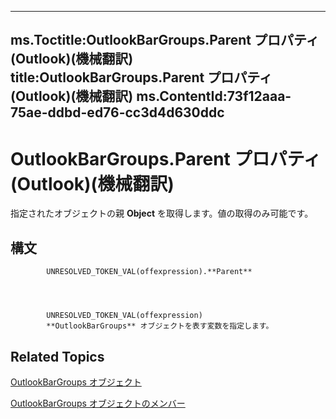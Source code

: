 

---
ms.Toctitle:OutlookBarGroups.Parent プロパティ (Outlook)(機械翻訳)
title:OutlookBarGroups.Parent プロパティ (Outlook)(機械翻訳)
ms.ContentId:73f12aaa-75ae-ddbd-ed76-cc3d4d630ddc
---
# OutlookBarGroups.Parent プロパティ (Outlook)(機械翻訳)




指定されたオブジェクトの親 **Object** を取得します。値の取得のみ可能です。

## 構文

            UNRESOLVED_TOKEN_VAL(offexpression).**Parent**




            UNRESOLVED_TOKEN_VAL(offexpression)
            **OutlookBarGroups** オブジェクトを表す変数を指定します。



## Related Topics

[OutlookBarGroups オブジェクト](bb5fef46-b15a-51c3-0adf-f94e9da6c921.md)

[OutlookBarGroups オブジェクトのメンバー](03d3982b-1cc8-f6ad-7964-e34a5a4505d7.md)




